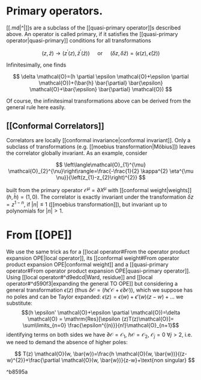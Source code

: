 # Primary operators.
[[.md|^|]]s are a subclass of the [[quasi-primary operator]]s described above. An operator is called primary, if it satisfies the [[quasi-primary operator|quasi-primary]] conditions for all transformations

$$
(z, \bar{z}) \rightarrow\left(z^{\prime}(z), \bar{z}^{\prime}(\bar{z})\right) \quad \text { or } \quad(\delta z, \delta \bar{z})=(\epsilon(z), \bar{\epsilon}(\bar{z}))
$$

Infinitesimally, one finds

$$
\delta \mathcal{O}=(h \partial \epsilon \mathcal{O}+\epsilon \partial \mathcal{O})+(\bar{h} \bar{\partial} \bar{\epsilon} \mathcal{O}+\bar{\epsilon} \bar{\partial} \mathcal{O})
$$

Of course, the infinitesimal transformations above can be derived from the general rule here easily.

## [[Conformal Correlators]]

Correlators are locally [[conformal invariance|conformal invariant]]. Only a subclass of transformations (e.g. [[moebius transformation|Möbius]]) leaves the correlator globally invariant. As an example, consider

$$
\left\langle\mathcal{O}_{1}^{\mu} \mathcal{O}_{2}^{\nu}\right\rangle=\frac{-\frac{1}{2} \kappa^{2} \eta^{\mu \nu}}{\left(z_{1}-z_{2}\right)^{2}}
$$

built from the primary operator $\mathcal{O}^{\mu}=\partial X^{\mu}$ with [[conformal weight|weights]] $(h, \bar{h})=(1,0)$. The correlator is exactly invariant under the transformation $\delta z=z^{1-n}$, if $|n| \leq 1$ ([[moebius transformation]]), but invariant up to polynomials for $|n|>1$.

# From [[OPE]]

We use the same trick as for a [[local operator#From the operator product expansion OPE|local operator]], its [[conformal weight#From operator product expansion OPE|conformal weight]] and a [[quasi-primary operator#From operator product expansion OPE|quasi-primary operator]]. Using [[local operator#^d9edcd|Ward, residue]] and [[local operator#^d590f3|expanding the general TO OPE]] but considering  a general transformation $\epsilon(z)$ (thus $\delta \mathcal{O}=(h  \epsilon' \mathcal{O}+\epsilon \partial \mathcal{O})$), which we suppose has no poles and can be Taylor expanded: $\epsilon(z)=\epsilon(w)+\epsilon'(w)(z-w)+\dots$ we substitute: $$(h  \epsilon' \mathcal{O}+\epsilon \partial \mathcal{O})=\delta \mathcal{O} = \mathrm{Res}[\epsilon (z)T(z)\mathcal{O}]= \sum\limits_{n=0} \frac{\epsilon^{(n)}}{n!}\mathcal{O}_{n+1}$$ identifying terms on both sides we have $\partial \mathcal{O}=\mathcal{O}_1$, $h\mathcal{O}=\mathcal{O}_2$, $\mathcal{O}_j=0~\forall j>2$, i.e. we need to demand the absence of higher poles:

$$
T(z) \mathcal{O}(w, \bar{w})=\frac{h \mathcal{O}(w, \bar{w})}{(z-w)^{2}}+\frac{\partial \mathcal{O}(w, \bar{w})}{z-w}+\text{non singular}
$$

^b8595a
